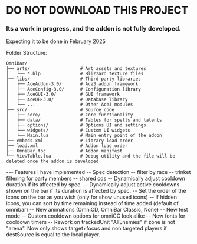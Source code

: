 # DO NOT DOWNLOAD THIS PROJECT 
### Its a work in progress, and the addon is not fully developed.
Expecting it to be done in February 2025




Folder Structure:
```
OmniBar/
├── arts/                   # Art assets and textures
│   └── *.blp               # Blizzard texture files
├── libs/                   # Third-party libraries
│   ├── AceAddon-3.0/       # Ace3 addon framework
│   ├── AceConfig-3.0/      # Configuration library
│   ├── AceGUI-3.0/         # GUI framework
│   ├── AceDB-3.0/          # Database library
│   └── ...                 # Other Ace3 modules
├── src/                    # Source code
│   ├── core/               # Core functionality
│   ├── data/               # Tables for spells and talents
│   ├── options/            # Options UI and settings
│   └── widgets/            # Custom UI widgets
│   └── Main.lua            # Main entry point of the addon
├── embeds.xml              # Library load order
├── load.xml                # Addon load order
├── OmniBar.toc             # Addon manifest
└── ViewTable.lua           # Debug utility and the file will be deleted once the addon is developed
```

--- Features I have implemented
-- Spec detection
-- filter by race
-- trinket filtering for party members
-- shared cds
-- Dynamically adjust cooldown duration if its affected by spec.
-- Dynamically adjust active cooldowns shown on the bar if its duration is affected by spec.
-- Set the order of the icons on the bar as you wish (only for show unused icons)
-- if hidden icons, you can sort by time remaining instead of time added (default of omnibar)
-- New animations (OmniCD, OmniBar Classic, None)
-- New test mode
-- Custom cooldown options for omniCC look alike
-- New fonts for cooldown timers
-- Rework on trackedUnit "AllEnemies" if zone is not "arena". Now only shows target+focus and non targeted players if destSource is equal to the local player.